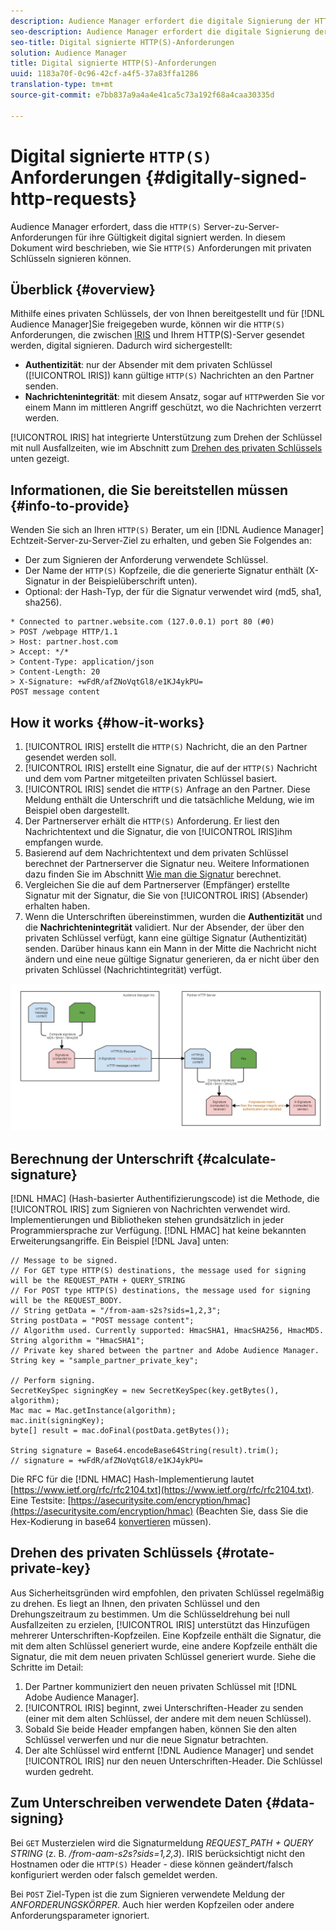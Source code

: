 ```yaml
---
description: Audience Manager erfordert die digitale Signierung der HTTP(S)-Server-zu-Server-Anforderungen für die Gültigkeit. In diesem Dokument wird beschrieben, wie Sie HTTP-Anforderungen mit privaten Schlüsseln signieren können.
seo-description: Audience Manager erfordert die digitale Signierung der HTTP(S)-Server-zu-Server-Anforderungen für die Gültigkeit. In diesem Dokument wird beschrieben, wie Sie HTTP(S)-Anforderungen mit privaten Schlüsseln signieren können.
seo-title: Digital signierte HTTP(S)-Anforderungen
solution: Audience Manager
title: Digital signierte HTTP(S)-Anforderungen
uuid: 1183a70f-0c96-42cf-a4f5-37a83ffa1286
translation-type: tm+mt
source-git-commit: e7bb837a9a4a4e41ca5c73a192f68a4caa30335d

---
```



# Digital signierte `HTTP(S)` Anforderungen {#digitally-signed-http-requests}

Audience Manager erfordert, dass die `HTTP(S)` Server-zu-Server-Anforderungen für ihre Gültigkeit digital signiert werden. In diesem Dokument wird beschrieben, wie Sie `HTTP(S)` Anforderungen mit privaten Schlüsseln signieren können.

## Überblick {#overview}

<!-- digitally_signed_http_requests.xml -->

Mithilfe eines privaten Schlüssels, der von Ihnen bereitgestellt und für [!DNL Audience Manager]Sie freigegeben wurde, können wir die `HTTP(S)` Anforderungen, die zwischen [IRIS](../../../reference/system-components/components-data-action.md#iris) und Ihrem HTTP(S)-Server gesendet werden, digital signieren. Dadurch wird sichergestellt:

* **Authentizität**: nur der Absender mit dem privaten Schlüssel ([!UICONTROL IRIS]) kann gültige `HTTP(S)` Nachrichten an den Partner senden.
* **Nachrichtenintegrität**: mit diesem Ansatz, sogar auf `HTTP`werden Sie vor einem Mann im mittleren Angriff geschützt, wo die Nachrichten verzerrt werden.

[!UICONTROL IRIS] hat integrierte Unterstützung zum Drehen der Schlüssel mit null Ausfallzeiten, wie im Abschnitt zum [Drehen des privaten Schlüssels](../../../integration/receiving-audience-data/real-time-outbound-transfers/digitally-signed-http-requests.md#rotate-private-key) unten gezeigt.

## Informationen, die Sie bereitstellen müssen {#info-to-provide}

Wenden Sie sich an Ihren `HTTP(S)` Berater, um ein [!DNL Audience Manager] Echtzeit-Server-zu-Server-Ziel zu erhalten, und geben Sie Folgendes an:

* Der zum Signieren der Anforderung verwendete Schlüssel.
* Der Name der `HTTP(S)` Kopfzeile, die die generierte Signatur enthält (X-Signatur in der Beispielüberschrift unten).
* Optional: der Hash-Typ, der für die Signatur verwendet wird (md5, sha1, sha256).

```
* Connected to partner.website.com (127.0.0.1) port 80 (#0)
> POST /webpage HTTP/1.1
> Host: partner.host.com
> Accept: */*
> Content-Type: application/json
> Content-Length: 20
> X-Signature: +wFdR/afZNoVqtGl8/e1KJ4ykPU=
POST message content
```

## How it works {#how-it-works}

1. [!UICONTROL IRIS] erstellt die `HTTP(S)` Nachricht, die an den Partner gesendet werden soll.
1. [!UICONTROL IRIS] erstellt eine Signatur, die auf der `HTTP(S)` Nachricht und dem vom Partner mitgeteilten privaten Schlüssel basiert.
1. [!UICONTROL IRIS] sendet die `HTTP(S)` Anfrage an den Partner. Diese Meldung enthält die Unterschrift und die tatsächliche Meldung, wie im Beispiel oben dargestellt.
1. Der Partnerserver erhält die `HTTP(S)` Anforderung. Er liest den Nachrichtentext und die Signatur, die von [!UICONTROL IRIS]ihm empfangen wurde.
1. Basierend auf dem Nachrichtentext und dem privaten Schlüssel berechnet der Partnerserver die Signatur neu. Weitere Informationen dazu finden Sie im Abschnitt [Wie man die Signatur](../../../integration/receiving-audience-data/real-time-outbound-transfers/digitally-signed-http-requests.md#calculate-signature) berechnet.
1. Vergleichen Sie die auf dem Partnerserver (Empfänger) erstellte Signatur mit der Signatur, die Sie von [!UICONTROL IRIS] (Absender) erhalten haben.
1. Wenn die Unterschriften übereinstimmen, wurden die **Authentizität** und die **Nachrichtenintegrität** validiert. Nur der Absender, der über den privaten Schlüssel verfügt, kann eine gültige Signatur (Authentizität) senden. Darüber hinaus kann ein Mann in der Mitte die Nachricht nicht ändern und eine neue gültige Signatur generieren, da er nicht über den privaten Schlüssel (Nachrichtintegrität) verfügt.

![](assets/iris-digitally-sign-http-request.png)

## Berechnung der Unterschrift {#calculate-signature}

[!DNL HMAC] (Hash-basierter Authentifizierungscode) ist die Methode, die [!UICONTROL IRIS] zum Signieren von Nachrichten verwendet wird. Implementierungen und Bibliotheken stehen grundsätzlich in jeder Programmiersprache zur Verfügung. [!DNL HMAC] hat keine bekannten Erweiterungsangriffe. Ein Beispiel [!DNL Java] unten:

```
// Message to be signed.
// For GET type HTTP(S) destinations, the message used for signing will be the REQUEST_PATH + QUERY_STRING
// For POST type HTTP(S) destinations, the message used for signing will be the REQUEST_BODY.
// String getData = "/from-aam-s2s?sids=1,2,3";
String postData = "POST message content";
// Algorithm used. Currently supported: HmacSHA1, HmacSHA256, HmacMD5.
String algorithm = "HmacSHA1";
// Private key shared between the partner and Adobe Audience Manager.
String key = "sample_partner_private_key";
  
// Perform signing.
SecretKeySpec signingKey = new SecretKeySpec(key.getBytes(), algorithm);
Mac mac = Mac.getInstance(algorithm);
mac.init(signingKey);
byte[] result = mac.doFinal(postData.getBytes());
  
String signature = Base64.encodeBase64String(result).trim(); 
// signature = +wFdR/afZNoVqtGl8/e1KJ4ykPU=
```

Die RFC für die [!DNL HMAC] Hash-Implementierung lautet [https://www.ietf.org/rfc/rfc2104.txt](https://www.ietf.org/rfc/rfc2104.txt). Eine Testsite: [https://asecuritysite.com/encryption/hmac](https://asecuritysite.com/encryption/hmac) (Beachten Sie, dass Sie die Hex-Kodierung in base64 [konvertieren](https://tomeko.net/online_tools/hex_to_base64.php?lang=en) müssen).

## Drehen des privaten Schlüssels {#rotate-private-key}

Aus Sicherheitsgründen wird empfohlen, den privaten Schlüssel regelmäßig zu drehen. Es liegt an Ihnen, den privaten Schlüssel und den Drehungszeitraum zu bestimmen. Um die Schlüsseldrehung bei null Ausfallzeiten zu erzielen, [!UICONTROL IRIS] unterstützt das Hinzufügen mehrerer Unterschriften-Kopfzeilen. Eine Kopfzeile enthält die Signatur, die mit dem alten Schlüssel generiert wurde, eine andere Kopfzeile enthält die Signatur, die mit dem neuen privaten Schlüssel generiert wurde. Siehe die Schritte im Detail:

1. Der Partner kommuniziert den neuen privaten Schlüssel mit [!DNL Adobe Audience Manager].
1. [!UICONTROL IRIS] beginnt, zwei Unterschriften-Header zu senden (einer mit dem alten Schlüssel, der andere mit dem neuen Schlüssel).
1. Sobald Sie beide Header empfangen haben, können Sie den alten Schlüssel verwerfen und nur die neue Signatur betrachten.
1. Der alte Schlüssel wird entfernt [!DNL Audience Manager] und sendet [!UICONTROL IRIS] nur den neuen Unterschriften-Header. Die Schlüssel wurden gedreht.

## Zum Unterschreiben verwendete Daten {#data-signing}

Bei `GET` Musterzielen wird die Signaturmeldung *REQUEST_PATH + QUERY STRING* (z. B. */from-aam-s2s?sids=1,2,3*). IRIS berücksichtigt nicht den Hostnamen oder die `HTTP(S)` Header - diese können geändert/falsch konfiguriert werden oder falsch gemeldet werden.

Bei `POST` Ziel-Typen ist die zum Signieren verwendete Meldung der *ANFORDERUNGSKÖRPER*. Auch hier werden Kopfzeilen oder andere Anforderungsparameter ignoriert.
